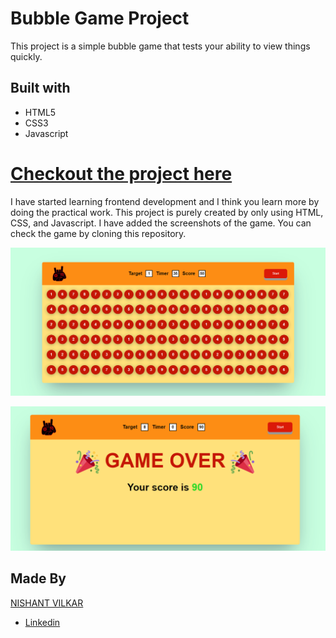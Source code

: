 # Bubble Game Project
This project is a simple bubble game that tests your ability to view things quickly.

## Built with
- HTML5
- CSS3
- Javascript

# [Checkout the project here](https://almightynv.github.io/BubbleGame/)

I have started learning frontend development and I think you learn more by doing the practical work.
This project is purely created by only using HTML, CSS, and Javascript.
I have added the screenshots of the game. You can check the game by cloning this repository.

![ScreenShot](Screenshots/BubbleGame.PNG)

![ScreenShot](Screenshots/ScoreCard.PNG)

## Made By
[NISHANT VILKAR](https://github.com/almightynv)
- [Linkedin](https://www.linkedin.com/in/nishantvilkar076/)
